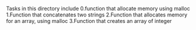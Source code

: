 Tasks in this directory include
0.function that allocate memory using malloc
1.Function that concatenates two strings
2.Function that allocates memory for an array, using malloc
3.Function that creates an array of integer

